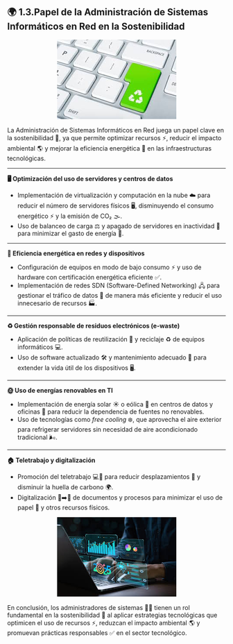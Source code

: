 ## 🌍 1.3.Papel de la Administración de Sistemas Informáticos en Red en la Sostenibilidad

  
<p align="center">
  <img src="/img/asir.jpeg" alt="![asir](img/asir.jpeg)" />
</p>  

La Administración de Sistemas Informáticos en Red juega un papel clave en la sostenibilidad 🌱, ya que permite optimizar recursos ⚡, reducir el impacto ambiental 🌎 y mejorar la eficiencia energética 🔋 en las infraestructuras tecnológicas.

---
**🖥️ Optimización del uso de servidores y centros de datos**
  - Implementación de virtualización y computación en la nube ☁️ para reducir el número de servidores físicos 🖥️, disminuyendo el consumo energético ⚡ y la emisión de CO₂ 🌫️.
  - Uso de balanceo de carga ⚖️ y apagado de servidores en inactividad 📴 para minimizar el gasto de energía 🔌.

---
**🔋 Eficiencia energética en redes y dispositivos**
   
  - Configuración de equipos en modo de bajo consumo ⚡ y uso de hardware con certificación energética eficiente ✅.
  - Implementación de redes SDN (Software-Defined Networking) 🖧 para gestionar el tráfico de datos 📶 de manera más eficiente y reducir el uso innecesario de recursos 🏭.

---
**♻️ Gestión responsable de residuos electrónicos (e-waste)**
  - Aplicación de políticas de reutilización 🔄 y reciclaje ♻️ de equipos informáticos 💻.
  - Uso de software actualizado 🛠️ y mantenimiento adecuado 🔧 para extender la vida útil de los dispositivos 🖥️.

---
**🌞 Uso de energías renovables en TI**
  - Implementación de energía solar ☀️ o eólica 💨 en centros de datos y oficinas 🏢 para reducir la dependencia de fuentes no renovables.
  - Uso de tecnologías como *free cooling* ❄️, que aprovecha el aire exterior para refrigerar servidores sin necesidad de aire acondicionado tradicional 🌬️.

---
**🏠 Teletrabajo y digitalización**
  - Promoción del teletrabajo 💻🏡 para reducir desplazamientos 🚗 y disminuir la huella de carbono 🌍.
  - Digitalización 📄➡️📱 de documentos y procesos para minimizar el uso de papel 📑 y otros recursos físicos.

<p align="center">
  <img src="/img/tecno.jpeg" alt="![tecno](img/tecno.jpeg)" />
</p>  

En conclusión, los administradores de sistemas 🧑‍💻 tienen un rol fundamental en la sostenibilidad 🌱 al aplicar estrategias tecnológicas que optimicen el uso de recursos ⚡, reduzcan el impacto ambiental 🌎 y promuevan prácticas responsables ✅ en el sector tecnológico.

